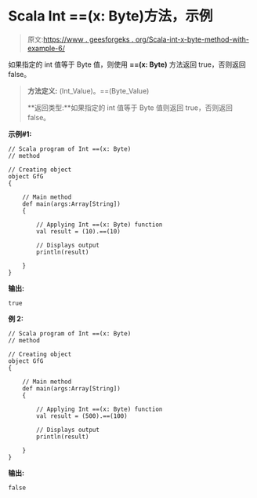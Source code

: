 # Scala Int ==(x: Byte)方法，示例

> 原文:[https://www . geesforgeks . org/Scala-int-x-byte-method-with-example-6/](https://www.geeksforgeeks.org/scala-int-x-byte-method-with-example-6/)

如果指定的 int 值等于 Byte 值，则使用 **==(x: Byte)** 方法返回 true，否则返回 false。

> **方法定义:** (Int_Value)。==(Byte_Value)
> 
> **返回类型:**如果指定的 int 值等于 Byte 值则返回 true，否则返回 false。

**示例#1:**

```
// Scala program of Int ==(x: Byte)
// method

// Creating object
object GfG
{ 

    // Main method
    def main(args:Array[String])
    {

        // Applying Int ==(x: Byte) function
        val result = (10).==(10)

        // Displays output
        println(result)

    }
} 
```

**输出:**

```
true

```

**例 2:**

```
// Scala program of Int ==(x: Byte)
// method

// Creating object
object GfG
{ 

    // Main method
    def main(args:Array[String])
    {

        // Applying Int ==(x: Byte) function
        val result = (500).==(100)

        // Displays output
        println(result)

    }
} 
```

**输出:**

```
false

```